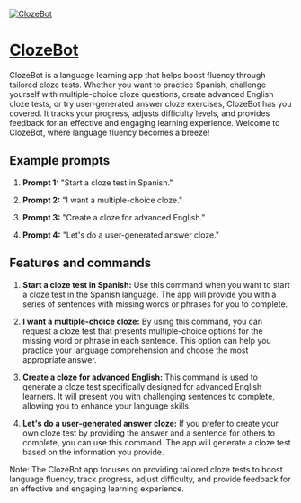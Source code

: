 [![ClozeBot](https://files.oaiusercontent.com/file-0n8kzhOqPML6VejnV1wL1vTn?se=2123-10-19T07%3A33%3A02Z&sp=r&sv=2021-08-06&sr=b&rscc=max-age%3D31536000%2C%20immutable&rscd=attachment%3B%20filename%3D028253e6-b8c6-4bf1-a000-54d67963da54.png&sig=VazkP9jxmymG3UW6EBJM0ZMeyN%2BwqNeG007oTSUGHvE%3D)](https://chat.openai.com/g/g-xYhVIDYnh-clozebot)

# [ClozeBot](https://chat.openai.com/g/g-xYhVIDYnh-clozebot)

ClozeBot is a language learning app that helps boost fluency through tailored cloze tests. Whether you want to practice Spanish, challenge yourself with multiple-choice cloze questions, create advanced English cloze tests, or try user-generated answer cloze exercises, ClozeBot has you covered. It tracks your progress, adjusts difficulty levels, and provides feedback for an effective and engaging learning experience. Welcome to ClozeBot, where language fluency becomes a breeze!

## Example prompts

1. **Prompt 1:** "Start a cloze test in Spanish."

2. **Prompt 2:** "I want a multiple-choice cloze."

3. **Prompt 3:** "Create a cloze for advanced English."

4. **Prompt 4:** "Let's do a user-generated answer cloze."

## Features and commands

1. **Start a cloze test in Spanish:** Use this command when you want to start a cloze test in the Spanish language. The app will provide you with a series of sentences with missing words or phrases for you to complete.

2. **I want a multiple-choice cloze:** By using this command, you can request a cloze test that presents multiple-choice options for the missing word or phrase in each sentence. This option can help you practice your language comprehension and choose the most appropriate answer.

3. **Create a cloze for advanced English:** This command is used to generate a cloze test specifically designed for advanced English learners. It will present you with challenging sentences to complete, allowing you to enhance your language skills.

4. **Let's do a user-generated answer cloze:** If you prefer to create your own cloze test by providing the answer and a sentence for others to complete, you can use this command. The app will generate a cloze test based on the information you provide.

Note: The ClozeBot app focuses on providing tailored cloze tests to boost language fluency, track progress, adjust difficulty, and provide feedback for an effective and engaging learning experience.